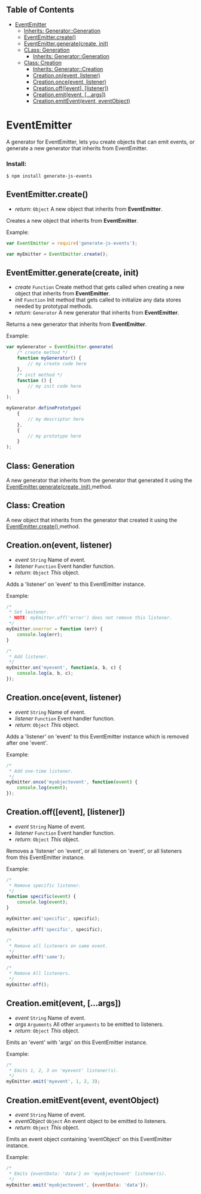 ## Table of Contents

* [ EventEmitter ](#event-emitter)
	* [ Inherits: Generator::Generation ](https://github.com/Mike96Angelo/Generate-JS#class-generation)
	* [ EventEmitter.create() ](#event-emitter-create)
	* [ EventEmitter.generate(create, init) ](#event-emitter-generate)
	* [ CLass: Generation ](#class-generation)
		* [ Inherits: Generator::Generation ](https://github.com/Mike96Angelo/Generate-JS#class-generation)
	* [ Class: Creation ](#class-creation)
		* [ Inherits: Generator::Creation ](https://github.com/Mike96Angelo/Generate-JS#class-creation)
		* [ Creation.on(event, listener) ](#creation-on)
		* [ Creation.once(event, listener) ](#creation-once)
		* [ Creation.off([event], [listener]) ](#creation-off)
		* [ Creation.emit(event, [...args]) ](#creation-emit)
		* [ Creation.emitEvent(event, eventObject) ](#creation-emit-event)

<a name="event-emitter"></a>
EventEmitter
============

A generator for EventEmitter, lets you create objects that can emit events, or generate a new generator that inherits from EventEmitter.

### Install:
```
$ npm install generate-js-events
```

<a name="event-emitter-create"></a>
## EventEmitter.create()

* *return*: `Object` A new object that inherits from **EventEmitter**.

Creates a new object that inherits from **EventEmitter**.

Example:
```javascript
var EventEmitter = require('generate-js-events');

var myEmitter = EventEmitter.create();
```

<a name="event-emitter-generate"></a>
## EventEmitter.generate(create, init)

* *create* `Function` Create method that gets called when creating a new object that inherits from **EventEmitter**.
* *init* `Function` Init method that gets called to initialize any data stores needed by prototypal methods.
* *return*: `Generator` A new generator that inherits from **EventEmitter**.

Returns a new generator that inherits from **EventEmitter**.

Example:
```javascript
var myGenerator = EventEmitter.generate(
	/* create method */
	function myGenerator() {
		// my create code here
	},
	/* init method */
	function () {
		// my init code here
	}
);

myGenerator.definePrototype(
	{
		// my descriptor here
	},
	{
		// my prototype here
	}
);

```

<a name="class-generation"></a>
## Class: Generation

A new generator that inherits from the generator that generated it using the [ EventEmitter.generate(create, init) ](#event-emitter-generate) method.

<a name="class-creation"></a>
## Class: Creation

A new object that inherits from the generator that created it using the [ EventEmitter.create() ](#event-emitter-create) method.

<a name="creation-on"></a>
## Creation.on(event, listener)

* *event* `String` Name of event.
* *listener* `Function` Event handler function.
* *return*: `Object` *This* object.

Adds a 'listener' on 'event' to this EventEmitter instance.

Example:
```javascript
/*
 * Set lestener.
 * NOTE: myEmitter.off('error') does not remove this listener.
 */
myEmitter.onerror = function (err) {
	console.log(err);
}

/*
 * Add listener.
 */
myEmitter.on('myevent', function(a, b, c) {
	console.log(a, b, c);
});

```

<a name="creation-once"></a>
## Creation.once(event, listener)

* *event* `String` Name of event.
* *listener* `Function` Event handler function.
* *return*: `Object` *This* object.

Adds a 'listener' on 'event' to this EventEmitter instance which is removed after one 'event'.

Example:
```javascript
/*
 * Add one-time listener.
 */
myEmitter.once('myobjectevent', function(event) {
	console.log(event);
});

```

<a name="creation-off"></a>
## Creation.off([event], [listener])

* *event* `String` Name of event.
* *listener* `Function` Event handler function.
* *return*: `Object` *This* object.

Removes a 'listener' on 'event', or all listeners on 'event', or all listeners from this EventEmitter instance.

Example:
```javascript
/*
 * Remove specific listener.
 */
function specific(event) {
	console.log(event);
}

myEmitter.on('specific', specific);

myEmitter.off('specific', specific);

/*
 * Remove all listeners on same event.
 */
myEmitter.off('same');

/*
 * Remove All listeners.
 */
myEmitter.off();

```

<a name="creation-emit"></a>
## Creation.emit(event, [...args])

* *event* `String` Name of event.
* *args* `Arguments` All other `arguments` to be emitted to listeners.
* *return*: `Object` *This* object.

Emits an 'event' with 'args' on this EventEmitter instance.

Example:
```javascript
/*
 * Emits 1, 2, 3 on 'myevent' listener(s).
 */
myEmitter.emit('myevent', 1, 2, 3);

```

<a name="creation-emit-event"></a>
## Creation.emitEvent(event, eventObject)

* *event* `String` Name of event.
* *eventObject* `Object` An event object to be emitted to listeners.
* *return*: `Object` *This* object.

Emits an event object containing 'eventObject' on this EventEmitter instance.

Example:
```javascript
/*
 * Emits {eventData: 'data'} on 'myobjectevent' listener(s).
 */
myEmitter.emit('myobjectevent', {eventData: 'data'});

```

